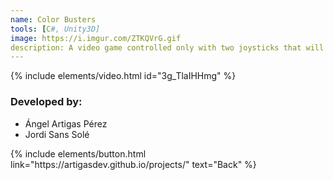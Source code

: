 ```yaml
---
name: Color Busters
tools: [C#, Unity3D]
image: https://i.imgur.com/ZTKQVrG.gif
description: A video game controlled only with two joysticks that will test your coordination skills.
---
```


{% include elements/video.html id="3g_TlaIHHmg" %}

### Developed by:
- Ángel Artigas Pérez
- Jordi Sans Solé

<p class="text-center">
{% include elements/button.html link="https://artigasdev.github.io/projects/" text="Back" %}
</p>